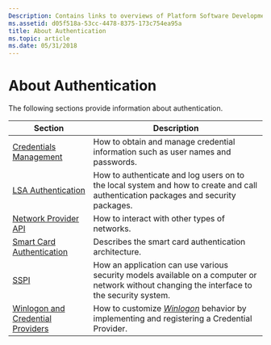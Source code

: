 ```yaml
---
Description: Contains links to overviews of Platform Software Development Kit (SDK) authentication technologies.
ms.assetid: d05f518a-53cc-4478-8375-173c754ea95a
title: About Authentication
ms.topic: article
ms.date: 05/31/2018
---
```


# About Authentication

The following sections provide information about authentication.



| Section                                                                               | Description                                                                                                                                                            |
|---------------------------------------------------------------------------------------|------------------------------------------------------------------------------------------------------------------------------------------------------------------------|
| [Credentials Management](credentials-management.md)<br/>                       | How to obtain and manage credential information such as user names and passwords.<br/>                                                                           |
| [LSA Authentication](lsa-authentication.md)<br/>                               | How to authenticate and log users on to the local system and how to create and call authentication packages and security packages.<br/>                          |
| [Network Provider API](network-provider-api.md)<br/>                           | How to interact with other types of networks.<br/>                                                                                                               |
| [Smart Card Authentication](smart-card-authentication.md)<br/>                 | Describes the smart card authentication architecture.<br/>                                                                                                       |
| [SSPI](sspi.md)<br/>                                                           | How an application can use various security models available on a computer or network without changing the interface to the security system.<br/>                |
| [Winlogon and Credential Providers](winlogon-and-credential-providers.md)<br/> | How to customize [*Winlogon*](https://docs.microsoft.com/windows/desktop/SecGloss/w-gly) behavior by implementing and registering a Credential Provider.<br/> |



 

 

 




